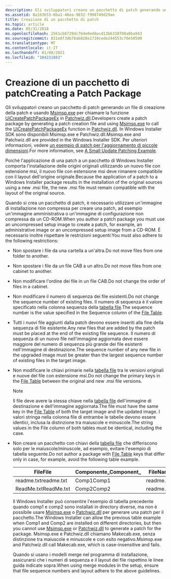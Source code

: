 ```yaml
---
description: Gli sviluppatori creano un pacchetto di patch generando un file di creazione della patch e usando Msimsp.exe per chiamare la funzione UiCreatePatchPackageEx in Patchwiz.dll.
ms.assetid: 8a163653-6ba1-46ea-9832-f998749d29ae
title: Creazione di un pacchetto di patch
ms.topic: article
ms.date: 05/31/2018
ms.openlocfilehash: 2561cb6729dc7b4e0e48acd13b6338f08a8ba943
ms.sourcegitcommit: 831e8f3db78ab820e1710cede244553c70e50500
ms.translationtype: MT
ms.contentlocale: it-IT
ms.lasthandoff: 01/08/2021
ms.locfileid: "104231883"
---
```

# <a name="creating-a-patch-package"></a><span data-ttu-id="f4f19-103">Creazione di un pacchetto di patch</span><span class="sxs-lookup"><span data-stu-id="f4f19-103">Creating a Patch Package</span></span>

<span data-ttu-id="f4f19-104">Gli sviluppatori creano un pacchetto di patch generando un file di creazione della patch e usando [Msimsp.exe](msimsp-exe.md) per chiamare la funzione [UiCreatePatchPackageEx](uicreatepatchpackageex--patchwiz-dll-.md) in [Patchwiz.dll](patchwiz-dll.md).</span><span class="sxs-lookup"><span data-stu-id="f4f19-104">Developers create a patch package by generating a patch creation file and using [Msimsp.exe](msimsp-exe.md) to call the [UiCreatePatchPackageEx](uicreatepatchpackageex--patchwiz-dll-.md) function in [Patchwiz.dll](patchwiz-dll.md).</span></span> <span data-ttu-id="f4f19-105">In Windows Installer SDK sono disponibili Msimsp.exe e Patchwiz.dll.</span><span class="sxs-lookup"><span data-stu-id="f4f19-105">Msimsp.exe and Patchwiz.dll are provided in the Windows Installer SDK.</span></span> <span data-ttu-id="f4f19-106">Per ulteriori informazioni, vedere [un esempio di patch per l'aggiornamento di piccole dimensioni](a-small-update-patching-example.md).</span><span class="sxs-lookup"><span data-stu-id="f4f19-106">For more information, see [A Small Update Patching Example](a-small-update-patching-example.md).</span></span>

<span data-ttu-id="f4f19-107">Poiché l'applicazione di una patch a un pacchetto di Windows Installer comporta l'installazione delle origini originali utilizzando un nuovo file con estensione msi, il nuovo file con estensione msi deve rimanere compatibile con il layout dell'origine originale.</span><span class="sxs-lookup"><span data-stu-id="f4f19-107">Because the application of a patch to a Windows Installer package results in the installation of the original sources using a new .msi file, the new .msi file must remain compatible with the layout of the original source.</span></span>

<span data-ttu-id="f4f19-108">Quando si crea un pacchetto di patch, è necessario utilizzare un'immagine di installazione non compressa per creare una patch, ad esempio un'immagine amministrativa o un'immagine di configurazione non compressa da un CD-ROM.</span><span class="sxs-lookup"><span data-stu-id="f4f19-108">When you author a patch package you must use an uncompressed setup image to create a patch, for example, an administrative image or an uncompressed setup image from a CD-ROM.</span></span> <span data-ttu-id="f4f19-109">È necessario inoltre rispettare le restrizioni seguenti:</span><span class="sxs-lookup"><span data-stu-id="f4f19-109">You must also adhere to the following restrictions:</span></span>

-   <span data-ttu-id="f4f19-110">Non spostare i file da una cartella a un'altra.</span><span class="sxs-lookup"><span data-stu-id="f4f19-110">Do not move files from one folder to another.</span></span>
-   <span data-ttu-id="f4f19-111">Non spostare i file da un file CAB a un altro.</span><span class="sxs-lookup"><span data-stu-id="f4f19-111">Do not move files from one cabinet to another.</span></span>
-   <span data-ttu-id="f4f19-112">Non modificare l'ordine dei file in un file CAB.</span><span class="sxs-lookup"><span data-stu-id="f4f19-112">Do not change the order of files in a cabinet.</span></span>
-   <span data-ttu-id="f4f19-113">Non modificare il numero di sequenza dei file esistenti.</span><span class="sxs-lookup"><span data-stu-id="f4f19-113">Do not change the sequence number of existing files.</span></span> <span data-ttu-id="f4f19-114">Il numero di sequenza è il valore specificato nella colonna sequenza della [tabella file](file-table.md).</span><span class="sxs-lookup"><span data-stu-id="f4f19-114">The sequence number is the value specified in the Sequence column of the [File Table](file-table.md).</span></span>
-   <span data-ttu-id="f4f19-115">Tutti i nuovi file aggiunti dalla patch devono essere inseriti alla fine della sequenza di file esistente.</span><span class="sxs-lookup"><span data-stu-id="f4f19-115">Any new files that are added by the patch must be placed at the end of the existing file sequence.</span></span> <span data-ttu-id="f4f19-116">Il numero di sequenza di un nuovo file nell'immagine aggiornata deve essere maggiore del numero di sequenza più grande dei file esistenti nell'immagine di destinazione.</span><span class="sxs-lookup"><span data-stu-id="f4f19-116">The sequence number of any new file in the upgraded image must be greater than the largest sequence number of existing files in the target image.</span></span>
-   <span data-ttu-id="f4f19-117">Non modificare le chiavi primarie nella [tabella file](file-table.md) tra le versioni originali e nuove del file con estensione msi.</span><span class="sxs-lookup"><span data-stu-id="f4f19-117">Do not change the primary keys in the [File Table](file-table.md) between the original and new .msi file versions.</span></span>
    > [!Note]  
    > <span data-ttu-id="f4f19-118">Il file deve avere la stessa chiave nella [tabella file](file-table.md) dell'immagine di destinazione e dell'immagine aggiornata.</span><span class="sxs-lookup"><span data-stu-id="f4f19-118">The file must have the same key in the [File Table](file-table.md) of both the target image and the updated image.</span></span> <span data-ttu-id="f4f19-119">I valori stringa nella colonna file di entrambe le tabelle devono essere identici, inclusa la distinzione tra maiuscole e minuscole.</span><span class="sxs-lookup"><span data-stu-id="f4f19-119">The string values in the File column of both tables must be identical, including the case.</span></span>

     

-   <span data-ttu-id="f4f19-120">Non creare un pacchetto con chiavi della [tabella file](file-table.md) che differiscono solo per le maiuscole/minuscole, ad esempio, evitare l'esempio di tabella seguente.</span><span class="sxs-lookup"><span data-stu-id="f4f19-120">Do not author a package with [File Table](file-table.md) keys that differ only in case, for example, avoid the following table example.</span></span>

    

    | <span data-ttu-id="f4f19-121">File</span><span class="sxs-lookup"><span data-stu-id="f4f19-121">File</span></span>       | <span data-ttu-id="f4f19-122">Componente\_</span><span class="sxs-lookup"><span data-stu-id="f4f19-122">Component\_</span></span> | <span data-ttu-id="f4f19-123">FileName</span><span class="sxs-lookup"><span data-stu-id="f4f19-123">FileName</span></span>   |
    |------------|-------------|------------|
    | <span data-ttu-id="f4f19-124">readme.txt</span><span class="sxs-lookup"><span data-stu-id="f4f19-124">readme.txt</span></span> | <span data-ttu-id="f4f19-125">Comp1</span><span class="sxs-lookup"><span data-stu-id="f4f19-125">Comp1</span></span>       | <span data-ttu-id="f4f19-126">readme.txt</span><span class="sxs-lookup"><span data-stu-id="f4f19-126">readme.txt</span></span> |
    | <span data-ttu-id="f4f19-127">ReadMe.txt</span><span class="sxs-lookup"><span data-stu-id="f4f19-127">ReadMe.txt</span></span> | <span data-ttu-id="f4f19-128">Comp2</span><span class="sxs-lookup"><span data-stu-id="f4f19-128">Comp2</span></span>       | <span data-ttu-id="f4f19-129">readme.txt</span><span class="sxs-lookup"><span data-stu-id="f4f19-129">readme.txt</span></span> |

    

     

    <span data-ttu-id="f4f19-130">Il Windows Installer può consentire l'esempio di tabella precedente quando comp1 e comp2 sono installati in directory diverse, ma non è possibile usare [Msimsp.exe](msimsp-exe.md) o [Patchwiz.dll](patchwiz-dll.md) per generare una patch per il pacchetto.</span><span class="sxs-lookup"><span data-stu-id="f4f19-130">The Windows Installer can allow the previous table example when Comp1 and Comp2 are installed on different directories, but then you cannot use [Msimsp.exe](msimsp-exe.md) or [Patchwiz.dll](patchwiz-dll.md) to generate a patch for the package.</span></span> <span data-ttu-id="f4f19-131">Msimsp.exe e Patchwiz.dll chiamano Makecab.exe, senza distinzione tra maiuscole e minuscole e con esito negativo.</span><span class="sxs-lookup"><span data-stu-id="f4f19-131">Msimsp.exe and Patchwiz.dll call Makecab.exe, which is case-insensitive and fails.</span></span>

    <span data-ttu-id="f4f19-132">Quando si usano i modelli merge nel programma di installazione, assicurarsi che i numeri di sequenza e il layout dei file rispettino le linee guida indicate sopra.</span><span class="sxs-lookup"><span data-stu-id="f4f19-132">When using merge modules in the setup, ensure that file sequence numbers and layout adhere to the above guidelines.</span></span>

 

 



